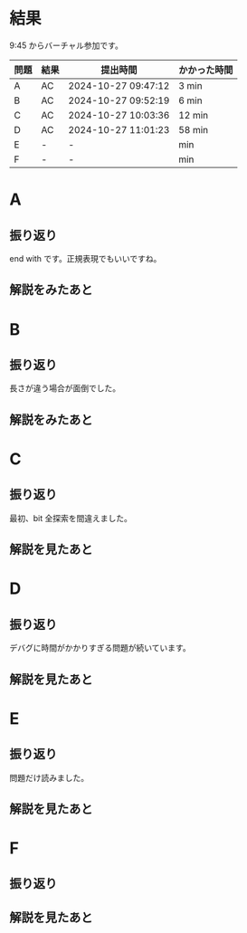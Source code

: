 # 結果

9:45 からバーチャル参加です。

| 問題 | 結果 | 提出時間            | かかった時間 |
|------|------|---------------------|--------------|
| A    | AC   | 2024-10-27 09:47:12 | 3 min        |
| B    | AC   | 2024-10-27 09:52:19 | 6 min        |
| C    | AC   | 2024-10-27 10:03:36 | 12 min       |
| D    | AC   | 2024-10-27 11:01:23 | 58 min       |
| E    | -    | -                   |    min       |
| F    | -    | -                   |    min       |

# A

## 振り返り

end with です。正規表現でもいいですね。

## 解説をみたあと

# B

## 振り返り

長さが違う場合が面倒でした。

## 解説をみたあと

# C

## 振り返り

最初、bit 全探索を間違えました。

## 解説を見たあと

# D

## 振り返り

デバグに時間がかかりすぎる問題が続いています。

## 解説を見たあと

# E

## 振り返り

問題だけ読みました。

## 解説を見たあと

# F

## 振り返り

## 解説を見たあと
